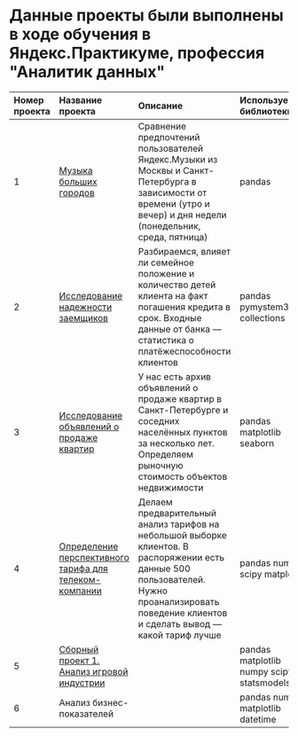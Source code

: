 # Данные проекты были выполнены в ходе обучения в Яндекс.Практикуме, профессия "Аналитик данных" 


|Номер проекта|Название проекта|Описание|Используемые библиотеки|
|:---------------------|:-----------------------|:--------------------------|:--------------------------|
|1|[Музыка больших городов](https://github.com/GarnetsAleksandr/yandex_praktikum/tree/main/1%20%D0%91%D0%B0%D0%B7%D0%BE%D0%B2%D1%8B%D0%B9%20Python)|Сравнение предпочтений пользователей Яндекс.Музыки из Москвы и Санкт-Петербурга в зависимости от времени (утро и вечер) и дня недели (понедельник, среда, пятница)|pandas
|2|[Исследование надежности заемщиков](https://github.com/GarnetsAleksandr/yandex_praktikum/tree/main/2%20%D0%9F%D1%80%D0%B5%D0%B4%D0%BE%D0%B1%D1%80%D0%B0%D0%B1%D0%BE%D1%82%D0%BA%D0%B0%20%D0%B4%D0%B0%D0%BD%D0%BD%D1%8B%D1%85)|Разбираемся, влияет ли семейное положение и количество детей клиента на факт погашения кредита в срок. Входные данные от банка — статистика о платёжеспособности клиентов|pandas pymystem3 collections
|3|[Исследование объявлений о продаже квартир](https://github.com/GarnetsAleksandr/yandex_praktikum/tree/main/3%20%D0%98%D1%81%D1%81%D0%BB%D0%B5%D0%B4%D0%BE%D0%B2%D0%B0%D1%82%D0%B5%D0%BB%D1%8C%D1%81%D0%BA%D0%B8%D0%B9%20%D0%B0%D0%BD%D0%B0%D0%BB%D0%B8%D0%B7%20%D0%B4%D0%B0%D0%BD%D0%BD%D1%8B%D1%85)|У нас есть архив объявлений о продаже квартир в Санкт-Петербурге и соседних населённых пунктов за несколько лет. Определяем рыночную стоимость объектов недвижимости|pandas matplotlib seaborn
|4|[Определение перспективного тарифа для телеком-компании](https://github.com/GarnetsAleksandr/yandex_praktikum/tree/main/4%20%D0%A1%D1%82%D0%B0%D1%82%D0%B8%D1%81%D1%82%D0%B8%D1%87%D0%B5%D1%81%D0%BA%D0%B8%D0%B9%20%D0%B0%D0%BD%D0%B0%D0%BB%D0%B8%D0%B7%20%D0%B4%D0%B0%D0%BD%D0%BD%D1%8B%D1%85)|Делаем предварительный анализ тарифов на небольшой выборке клиентов. В распоряжении есть данные 500 пользователей. Нужно проанализировать поведение клиентов и сделать вывод — какой тариф лучше|pandas numpy scipy matplotlib
|5|[Сборный проект 1. Анализ игровой индустрии](https://github.com/GarnetsAleksandr/yandex_praktikum/tree/main/5%20%D0%A1%D0%B1%D0%BE%D1%80%D0%BD%D1%8B%D0%B9%20%D0%9F%D1%80%D0%BE%D0%B5%D0%BA%D1%82%20-%201)||pandas matplotlib numpy scipy statsmodels
|6|Анализ бизнес-показателей||pandas numpy matplotlib datetime
